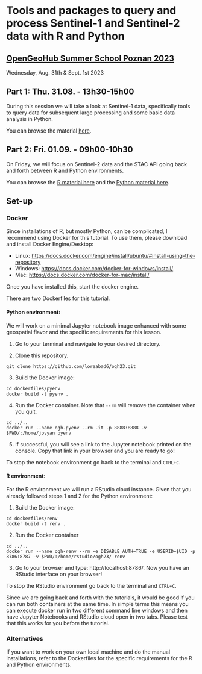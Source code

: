 # Tools and packages to query and process Sentinel-1 and Sentinel-2 data with R and Python

## [OpenGeoHub Summer School Poznan 2023](https://opengeohub.org/summer-school/opengeohub-summer-school-poznan-2023/)

Wednesday, Aug. 31th & Sept. 1st 2023

## Part 1: Thu. 31.08. - 13h30-15h00
During this session we will take a look at Sentinel-1 data, specifically tools to query data for subsequent large processing and some basic data analysis in Python.

You can browse the material [here](https://loreabad6.github.io/ogh23/notebooks/jupyter/sentinel1.html).

## Part 2: Fri. 01.09. - 09h00-10h30
On Friday, we will focus on Sentinel-2 data and the STAC API going back and forth between R and Python environments. 

You can browse the [R material here](https://loreabad6.github.io/ogh23/notebooks/quarto/sentinel2.html) and the [Python material here](https://loreabad6.github.io/ogh23/notebooks/jupyter/sentinel2.html).

## Set-up

### Docker
Since installations of R, but mostly Python, can be complicated, I recommend using Docker for this tutorial. To use them, please download and install Docker Engine/Desktop:

- Linux: https://docs.docker.com/engine/install/ubuntu/#install-using-the-repository
- Windows: https://docs.docker.com/docker-for-windows/install/
- Mac: https://docs.docker.com/docker-for-mac/install/

Once you have installed this, start the docker engine. 

There are two Dockerfiles for this tutorial.

#### Python environment: 

We will work on a minimal Jupyter notebook image enhanced with some geospatial flavor and the specific requirements for this lesson.

1. Go to your terminal and navigate to your desired directory. 

2. Clone this repository.
```
git clone https://github.com/loreabad6/ogh23.git
```

3. Build the Docker image:
```
cd dockerfiles/pyenv
docker build -t pyenv . 
```

4. Run the Docker container. Note that `--rm` will remove the container when you quit. 
```
cd ../..
docker run --name ogh-pyenv --rm -it -p 8888:8888 -v $PWD/:/home/jovyan pyenv 
```

5. If successful, you will see a link to the Jupyter notebook printed on the console. Copy that link in your browser and you are ready to go!

To stop the notebook environment go back to the terminal and `CTRL+C`.

#### R environment:

For the R environment we will run a RStudio cloud instance. Given that you already followed steps 1 and 2 for the Python environment:

1. Build the Docker image:
```
cd dockerfiles/renv
docker build -t renv . 
```

2. Run the Docker container
```
cd ../..
docker run --name ogh-renv --rm -e DISABLE_AUTH=TRUE -e USERID=$UID -p 8786:8787 -v $PWD/:/home/rstudio/ogh23/ renv
```

3. Go to your browser and type: http://localhost:8786/. Now you have an RStudio interface on your browser!

To stop the RStudio environment go back to the terminal and `CTRL+C`.

Since we are going back and forth with the tutorials, it would be good if you can run both containers at the same time. In simple terms this means you can execute docker run in two different command line windows and then have Jupyter Notebooks and RStudio cloud open in two tabs. Please test that this works for you before the tutorial. 

### Alternatives

If you want to work on your own local machine and do the manual installations, refer to the Dockerfiles for the specific requirements for the R and Python environments. 